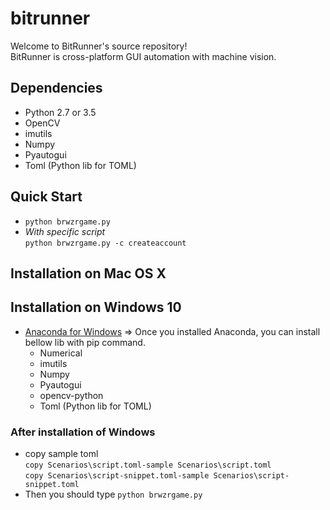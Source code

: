 # bitrunner

Welcome to BitRunner's source repository!<br />
BitRunner is cross-platform GUI automation with machine vision.

## Dependencies
  - Python 2.7 or 3.5
  - OpenCV
  - imutils
  - Numpy
  - Pyautogui
  - Toml (Python lib for TOML)

## Quick Start
  - `python brwzrgame.py`<br />
  - *With specific script*<br />`python brwzrgame.py -c createaccount`

## Installation on Mac OS X


## Installation on Windows 10
  - [Anaconda for Windows](https://www.continuum.io/downloads) => Once you installed Anaconda, you can install bellow lib with pip command.
    - Numerical
    - imutils
    - Numpy
    - Pyautogui
    - opencv-python
    - Toml (Python lib for TOML)
  
### After installation of Windows
  - copy sample toml <br />
  `copy Scenarios\script.toml-sample Scenarios\script.toml` <br /> 
  `copy Scenarios\script-snippet.toml-sample Scenarios\script-snippet.toml`
  - Then you should type `python brwzrgame.py` 
